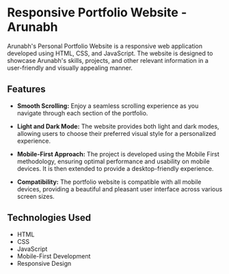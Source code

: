 # Responsive Portfolio Website - Arunabh

Arunabh's Personal Portfolio Website is a responsive web application developed using HTML, CSS, and JavaScript. The website is designed to showcase Arunabh's skills, projects, and other relevant information in a user-friendly and visually appealing manner.

## Features

- **Smooth Scrolling:** Enjoy a seamless scrolling experience as you navigate through each section of the portfolio.

- **Light and Dark Mode:** The website provides both light and dark modes, allowing users to choose their preferred visual style for a personalized experience.

- **Mobile-First Approach:** The project is developed using the Mobile First methodology, ensuring optimal performance and usability on mobile devices. It is then extended to provide a desktop-friendly experience.

- **Compatibility:** The portfolio website is compatible with all mobile devices, providing a beautiful and pleasant user interface across various screen sizes.

## Technologies Used

- HTML
- CSS
- JavaScript
- Mobile-First Development
- Responsive Design
